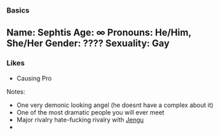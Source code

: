 ### Basics
**Name:** Sephtis
**Age:** ∞
**Pronouns:** He/Him, She/Her
**Gender:** ????
**Sexuality:** Gay
---
### Likes
- Causing Pro

Notes:
- One very demonic looking angel (he doesnt have a complex about it)
- One of the most dramatic people you will ever meet
- Major rivalry hate-fucking rivalry with [Jengu](Jengu.md) 
- 